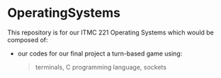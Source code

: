 # OperatingSystems

This repository is for our ITMC 221 Operating Systems which would be composed of:
- our codes for our final project a turn-based game using:
  > terminals,
  > C programming language,
  > sockets
